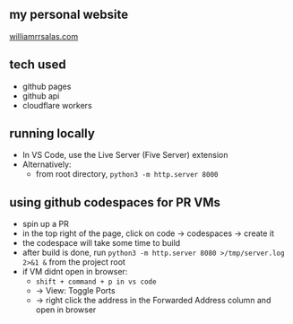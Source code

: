 ## my personal website

[williamrrsalas.com](https://williamrrsalas.com)

## tech used

- github pages
- github api
- cloudflare workers

## running locally

- In VS Code, use the Live Server (Five Server) extension
- Alternatively:
  - from root directory, `python3 -m http.server 8000`

## using github codespaces for PR VMs

- spin up a PR
- in the top right of the page, click on code -> codespaces -> create it
- the codespace will take some time to build
- after build is done, run `python3 -m http.server 8080 >/tmp/server.log 2>&1 &` from the project root
- if VM didnt open in browser:
  - `shift + command + p in vs code`
  - -> View: Toggle Ports
  - -> right click the address in the Forwarded Address column and open in browser
